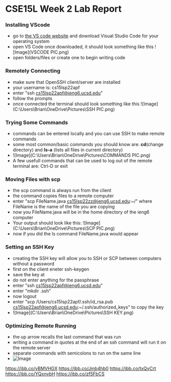 # CSE15L Week 2 Lab Report 


### Installing VScode
- go to [the VS code website](https://code.visualstudio.com/) and download Visual Studio Code for your operating system 
- open VS Code once downloaded, it should look something like this ![Image](VSCODE PIC.png)
- open folders/files or create one to begin writing code

### Remotely Connecting
- make sure that OpenSSH client/server are installed
- your username is: cs15lsp22apf
- enter "ssh cs15lsp22apf@ieng6.ucsd.edu" 
- follow the prompts
- once connected the terminal should look something like this ![Image] (C:\Users\Brian\OneDrive\Pictures\SSH PIC.png)

### Trying Some Commands
- commands can be entered locally and you can use SSH to make remote commands
- some most common/basic commands you should know are: **cd**(change directory) and **ls-a** (lists all files in current directory)
- ![Image](C:\Users\Brian\OneDrive\Pictures\COMMANDS PIC.png)
- A few usefull commands that can be used to log out of the remote terminal are: Ctrl-D or exit

### Moving Files with scp 
- the scp command is always run from the client
- the command copies files to a remote computer
- enter "scp FileName.java cs15lsp22zz@ieng6.ucsd.edu:~/" where FileName is the name of the file you are copying
- now you FileName.java will be in the home directory of the ieng6 computer 
- Your output should look like this: ![Image](C:\Users\Brian\OneDrive\Pictures\SCP PIC.png)
- now if you did the ls command FileName.java would appear 

### Setting an SSH Key 
- creating the SSH key will allow you to SSH or SCP between computers without a password
- first on the client eneter ssh-keygen
- save the key at 
- do not enter anything for the passphrase
- enter "ssh cs15lsp22apf@ieng6.ucsd.edu"
- enter "mkdir .ssh"
- now logout 
- enter "scp /Users/cs15lsp22apf/.ssh/id_rsa.pub cs15lsp22apf@ieng6.ucsd.edu:~/.ssh/authorized_keys" to copy the key
- ![Image](C:\Users\Brian\OneDrive\Pictures\SSH KEY.png)
  
### Optimizing Remote Running
- the up arrow recalls the last command that was run 
- writing a command in quotes at the end of an ssh command will run it on the remote server 
- separate commands with semicolons to run on the same line 
- ![Image](https://ibb.co/hF29Smr)


https://ibb.co/yBMVHGX
https://ibb.co/Jmb4hb0
https://ibb.co/txQyCrt
https://ibb.co/YQxnvbH
https://ibb.co/zf5FbCS







